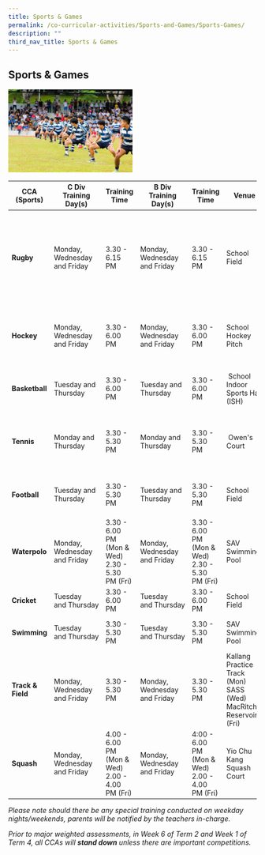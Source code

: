 ```yaml
---
title: Sports & Games
permalink: /co-curricular-activities/Sports-and-Games/Sports-Games/
description: ""
third_nav_title: Sports & Games
---
```

## Sports & Games

<img src="/images/Saints Experience -_ CCAs -_ Sports and Games.jpeg" 
     style="width:50%">
		 

| CCA (Sports) | C Div Training Day(s) | Training Time | B Div Training Day(s) | Training Time | Venue | Teacher(s) In-Charge |
| -------- | -------- | -------- | -------- | -------- |  -------- | -------- |
| **Rugby**     | Monday, Wednesday and Friday    | 3.30 - 6.15 PM     | Monday, Wednesday and Friday     | 3.30 - 6.15 PM     | School Field     |  Mr Aaron Kong, Mr Benedict Tan, Ms Tan Yii Yann, Mr Lin Daoxing and Mr Cheong Peng Yong |
| **Hockey**     | Monday, Wednesday and Friday    | 3.30 - 6.00 PM     | Monday, Wednesday and Friday     | 3.30 - 6.00 PM     | School Hockey Pitch     | Ms Roshnah Begum, Ms Sin Jing Ting and Ms Ratna Illyas |
| **Basketball**     | Tuesday and Thursday    | 3.30 - 6.00 PM     | Tuesday and Thursday     | 3.30 - 6.00 PM     |  School Indoor Sports Hall (ISH)     |  Mr Vincent Lai, Mr Liu Liming and Ms Wang Kai Qi |
| **Tennis**     | Monday and Thursday | 3.30 - 5.30 PM     | Monday and Thursday     | 3.30 - 5.30 PM     |  Owen's Court | Ms Vanessa Poh,  Mr Jimmy Koh and Mr Lam Wai Leong |
| **Football**     | Tuesday and Thursday  | 3.30 - 5.30 PM     | Tuesday and Thursday  | 3.30 - 5.30 PM    | School Field    | Mr Rajesh, Mr Osman and Mr Liang Sea Fong |
| **Waterpolo**     | Monday, Wednesday and Friday   | 3.30 - 6.00 PM (Mon & Wed) 2.30 - 5.30 PM (Fri)    | Monday, Wednesday and Friday  |3.30 - 6.00 PM (Mon & Wed) 2.30 - 5.30 PM (Fri)  | SAV Swimming Pool   | Mr Ng Eu Khim, Ms Veronica Lye and Ms Sharifah |
| **Cricket**     | Tuesday and Thursday   | 3.30 - 6.00 PM     | Tuesday and Thursday  | 3.30 - 6.00 PM   |  School Field   | Mrs Raj and Mdm Alifa |
| **Swimming**    | Tuesday and Thursday   | 3.30 - 5.30 PM     | Tuesday and Thursday  | 3.30 - 5.30 PM   | SAV Swimming Pool   | Mr Tan Yan Ho and Ms Kong Lai Ling |
| **Track & Field**    |  Monday, Wednesday and Friday   | 3.30 - 5.30 PM     | Monday, Wednesday and Friday  | 3.30 - 5.30 PM   | Kallang Practice Track (Mon) SASS (Wed) MacRitchie Reservoir (Fri)  | Mdm Raudzah and Ms Abigail Wee |
| **Squash**    |  Monday, Wednesday and Friday  | 4.00 - 6.00 PM  (Mon & Wed) 2.00 - 4.00 PM (Fri)   | Monday, Wednesday and Friday  | 4:00 - 6.00 PM (Mon & Wed) 2.00 - 4.00 PM (Fri) | Yio Chu Kang Squash Court  | Ms Ng Pei Shing and Ms Emairah |

_Please note should there be any special training conducted on weekday nights/weekends, parents will be notified by the teachers in-charge._ 

_Prior to major weighted assessments, in Week 6 of Term 2 and Week 1 of Term 4, all CCAs will **stand down** unless there are important competitions._